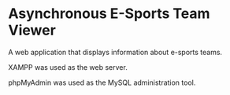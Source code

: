 # Asynchronous E-Sports Team Viewer

A web application that displays information about e-sports teams.

XAMPP was used as the web server.

phpMyAdmin was used as the MySQL administration tool.
